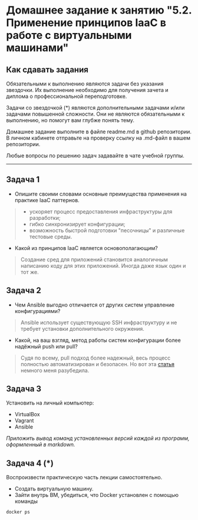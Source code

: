 
# Домашнее задание к занятию "5.2. Применение принципов IaaC в работе с виртуальными машинами"

## Как сдавать задания

Обязательными к выполнению являются задачи без указания звездочки. Их выполнение необходимо для получения зачета и диплома о профессиональной переподготовке.

Задачи со звездочкой (*) являются дополнительными задачами и/или задачами повышенной сложности. Они не являются обязательными к выполнению, но помогут вам глубже понять тему.

Домашнее задание выполните в файле readme.md в github репозитории. В личном кабинете отправьте на проверку ссылку на .md-файл в вашем репозитории.

Любые вопросы по решению задач задавайте в чате учебной группы.

---

## Задача 1

- Опишите своими словами основные преимущества применения на практике IaaC паттернов.
> - ускоряет процесс предоставления инфраструктуры для разработки;
> - гибко синхронизирует конфигурации;
> - возможность быстрой подготовки "песочницы" и различные тестовые среды. 
- Какой из принципов IaaC является основополагающим?
> Создание сред для приложений становится аналогичным написанию коду для этих приложений. Иногда даже язык один и тот же.

## Задача 2

- Чем Ansible выгодно отличается от других систем управление конфигурациями?
> Ansible использует существующую SSH инфраструктуру и не требует установки дополнительного окружения.
- Какой, на ваш взгляд, метод работы систем конфигурации более надёжный push или pull?
> Судя по всему, pull подход более надежный, весь процесс полностью автоматизирован и безопасен. Но вот эта [статья] немного меня разубедила.

## Задача 3

Установить на личный компьютер:

- VirtualBox
- Vagrant
- Ansible

*Приложить вывод команд установленных версий каждой из программ, оформленный в markdown.*

## Задача 4 (*)

Воспроизвести практическую часть лекции самостоятельно.

- Создать виртуальную машину.
- Зайти внутрь ВМ, убедиться, что Docker установлен с помощью команды
```
docker ps
```
[статья]:https://habr.com/ru/company/flant/blog/456754/